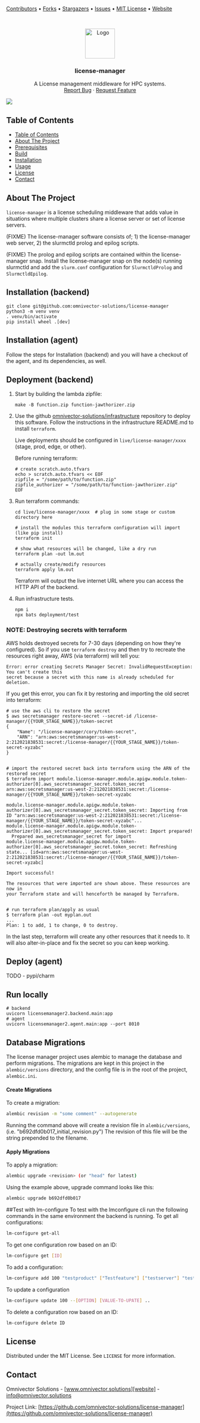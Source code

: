 [contributors-url]: https://github.com/omnivector-solutions/license-manager/graphs/contributors
[forks-url]: https://github.com/omnivector-solutions/license-manager/network/members
[stars-url]: https://github.com/omnivector-solutions/license-manager/stargazers
[issues-url]: https://github.com/omnivector-solutions/license-manager/issues
[license-url]: https://github.com/omnivector-solutions/license-manager/blob/master/LICENSE
[website]: https://www.omnivector.solutions
[infrastructure]: https://github.com/omnivector-solutions/infrastructure

[Contributors][contributors-url] •
[Forks][forks-url] •
[Stargazers][stars-url] •
[Issues][issues-url] •
[MIT License][license-url] •
[Website][website]

<!-- PROJECT LOGO -->
<br />
<p align="center">
  <a href="https://github.com/omnivector-solutions/license-manager">
    <img src=".images/logo.png" alt="Logo" width="80" height="80">
  </a>

  <h3 align="center">license-manager</h3>

  <p align="center">
    A License management middleware for HPC systems.
    <br />
    <a href="https://github.com/omnivector-solutions/license-manager/issues">Report Bug</a>
    ·
    <a href="https://github.com/omnivector-solutions/license-manager/issues">Request Feature</a>
  </p>
</p>

[![](https://github.com/omnivector-solutions/license-manager/workflows/TestBuildReleaseEdge/badge.svg)](https://github.com/omnivector-solutions/license-manager-simulator/actions?query=workflow%3ATestBuildReleaseEdge)

<!-- TABLE OF CONTENTS -->

## Table of Contents

- [Table of Contents](#table-of-contents)
- [About The Project](#about-the-project)
- [Prerequisites](#prerequisites)
- [Build](#build)
- [Installation](#installation)
- [Usage](#usage)
- [License](#license)
- [Contact](#contact)

<!-- ABOUT THE PROJECT -->

## About The Project
`license-manager` is a license scheduling middleware that adds value in situations where multiple clusters share a license server or set of license servers.

(FIXME) The license-manager software consists of; 1) the license-manager web server, 2) the slurmctld prolog and epilog scripts.

(FIXME) The prolog and epilog scripts are contained within the license-manager snap. Install the license-manager snap on the node(s) running slurmctld and add the `slurm.conf` configuration for `SlurmctldProlog` and `SlurmctldEpilog`.


## Installation (backend)

```
git clone git@github.com:omnivector-solutions/license-manager
python3 -m venv venv
. venv/bin/activate
pip install wheel .[dev]
```


## Installation (agent)

Follow the steps for Installation (backend) and you will have a checkout of
the agent, and its dependencies, as well.


## Deployment (backend)

1. Start by building the lambda zipfile:

    ```#!bash
    make -B function.zip function-jawthorizer.zip
    ```

2. Use the github
[omnivector-solutions/infrastructure][infrastructure] repository to deploy
this software. Follow the instructions in the infrastructure README.md to
install `terraform`.

    Live deployments should be configured in `live/license-manager/xxxx` (stage,
    prod, edge, or other).

    Before running terraform:

    ```#!bash
    # create scratch.auto.tfvars
    echo > scratch.auto.tfvars << EOF
    zipfile = "/some/path/to/function.zip"
    zipfile_authorizer = "/some/path/to/function-jawthorizer.zip"
    EOF

    ```


3. Run terraform commands:

    ```#!bash
    cd live/license-manager/xxxx  # plug in some stage or custom directory here

    # install the modules this terraform configuration will import (like pip install)
    terraform init

    # show what resources will be changed, like a dry run
    terraform plan -out lm.out

    # actually create/modify resources
    terraform apply lm.out
    ```

    Terraform will output the live internet URL where you can access the HTTP API of the backend.


4. Run infrastructure tests.

    ```#!bash
    npm i
    npx bats deployment/test
    ```

### NOTE: Destroying secrets with terraform

AWS holds destroyed secrets for 7-30 days (depending on how they're configured). So if you use
`terraform destroy` and then try to recreate the resources right away, AWS (via terraform) will tell you:

```
Error: error creating Secrets Manager Secret: InvalidRequestException: You can't create this 
secret because a secret with this name is already scheduled for deletion.
```

If you get this error, you can fix it by restoring and importing the old secret into terraform:

```
# use the aws cli to restore the secret
$ aws secretsmanager restore-secret --secret-id /license-manager/{{YOUR_STAGE_NAME}}/token-secret
{
    "Name": "/license-manager/cory/token-secret",
    "ARN": "arn:aws:secretsmanager:us-west-2:212021838531:secret:/license-manager/{{YOUR_STAGE_NAME}}/token-secret-xyzabc"
}


# import the restored secret back into terraform using the ARN of the restored secret
$ terraform import module.license-manager.module.apigw.module.token-authorizer[0].aws_secretsmanager_secret.token_secret  arn:aws:secretsmanager:us-west-2:212021838531:secret:/license-manager/{{YOUR_STAGE_NAME}}/token-secret-xyzabc

module.license-manager.module.apigw.module.token-authorizer[0].aws_secretsmanager_secret.token_secret: Importing from ID "arn:aws:secretsmanager:us-west-2:212021838531:secret:/license-manager/{{YOUR_STAGE_NAME}}/token-secret-xyzabc"...
module.license-manager.module.apigw.module.token-authorizer[0].aws_secretsmanager_secret.token_secret: Import prepared!
  Prepared aws_secretsmanager_secret for import
module.license-manager.module.apigw.module.token-authorizer[0].aws_secretsmanager_secret.token_secret: Refreshing state... [id=arn:aws:secretsmanager:us-west-2:212021838531:secret:/license-manager/{{YOUR_STAGE_NAME}}/token-secret-xyzabc]

Import successful!

The resources that were imported are shown above. These resources are now in
your Terraform state and will henceforth be managed by Terraform.


# run terraform plan/apply as usual
$ terraform plan -out myplan.out
...
Plan: 1 to add, 1 to change, 0 to destroy.
```

In the last step, terraform will create any other resources that it needs to. It will also alter-in-place
and fix the secret so you can keep working.

## Deploy (agent)

TODO - pypi/charm


## Run locally

```
# backend
uvicorn licensemanager2.backend.main:app
# agent
uvicorn licensemanager2.agent.main:app --port 8010
```

## Database Migrations
The license manager project uses alembic to manage the database and perform migrations. 
The migrations are kept in this project in the `alembic/versions` directory, and the config file is in the root of the project, `alembic.ini`. 

#### Create Migrations
To create a migration:
```bash
alembic revision -m "some comment" --autogenerate
```
Running the command above will create a revision file in `alembic/versions`, (i.e. "b692dfd0b017_initial_revision.py")
The revision of this file will be the string prepended to the filename. 

#### Apply Migrations
To apply a migration:
```bash
alembic upgrade <revision> (or "head" for latest) 
```
Using the example above, upgrade command looks like this:
```bash
alembic upgrade b692dfd0b017
```

##Test with lm-configure
To test with the lmconfigure cli run the following commands in the same environment
the backend is running.
To get all configurations:
```bash
lm-configure get-all
```
To get one configuration row based on an ID:
```bash
lm-configure get [ID]
```
To add a configuration:
```bash
lm-configure add 100 "testproduct" ["Testfeature"] ["testserver"] "testservertype" 10000
```
To update a configuration
```bash
lm-configure update 100 --[OPTION] [VALUE-TO-UPATE] ..
```
To delete a configuration row based on an ID:
```bash
lm-configure delete ID
```

## License
Distributed under the MIT License. See `LICENSE` for more information.


## Contact
Omnivector Solutions - [www.omnivector.solutions][website] - <info@omnivector.solutions>

Project Link: [https://github.com/omnivector-solutions/license-manager](https://github.com/omnivector-solutions/license-manager)
